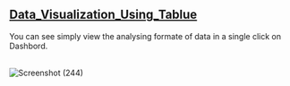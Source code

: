 <a href="https://public.tableau.com/app/profile/komal.singh7421/viz/RevenueVisualization_16586670717440/Dashboard1?publish=yes"> <h2>Data_Visualization_Using_Tablue</h2></a>
You can see simply view the analysing formate of data in a single click on Dashbord. <br> <br>

![Screenshot (244)](https://user-images.githubusercontent.com/90690744/182889925-86846ea1-4f55-489c-8a3b-4bc18f1b120b.png)
